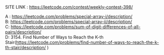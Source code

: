 SITE LINK : https://leetcode.com/contest/weekly-contest-398/  

A : https://leetcode.com/problems/special-array-i/description/   
B: https://leetcode.com/problems/special-array-ii/description/   
C:  https://leetcode.com/problems/sum-of-digit-differences-of-all-pairs/description/   
D:  3154. Find Number of Ways to Reach the K-th Stair(https://leetcode.com/problems/find-number-of-ways-to-reach-the-k-th-stair/description/   )
